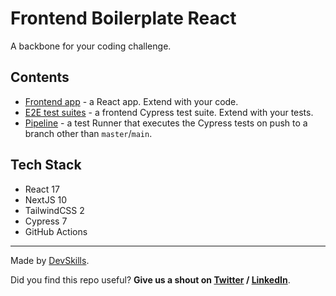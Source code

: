 # Frontend Boilerplate React

A backbone for your coding challenge.

## Contents

- [Frontend app](https://github.com/DevSkillsHQ/frontend-boilerplate-react/tree/main/app) - a React app. Extend with your code.
- [E2E test suites](https://github.com/DevSkillsHQ/frontend-boilerplate-react/tree/main/cypress/integration) - a frontend Cypress test suite. Extend with your tests.
- [Pipeline](https://github.com/DevSkillsHQ/frontend-boilerplate-react/blob/main/.github/workflows/tests.yml) - a test Runner that executes the Cypress tests on push to a branch other than `master`/`main`.

## Tech Stack

- React 17
- NextJS 10
- TailwindCSS 2
- Cypress 7
- GitHub Actions

---

Made by [DevSkills](https://devskills.co).

Did you find this repo useful? **Give us a shout on [Twitter](https://twitter.com/DevSkillsHQ) / [LinkedIn](https://www.linkedin.com/company/devskills)**.

